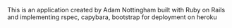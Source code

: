 This is an application created by Adam Nottingham built with Ruby on Rails and implementing rspec, capybara, bootstrap for deployment on heroku
